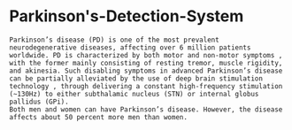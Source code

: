 # Parkinson's-Detection-System
   
    Parkinson’s disease (PD) is one of the most prevalent neurodegenerative diseases, affecting over 6 million patients worldwide. PD is characterized by both motor and non-motor symptoms , with the former mainly consisting of resting tremor, muscle rigidity, and akinesia. Such disabling symptoms in advanced Parkinson’s disease can be partially alleviated by the use of deep brain stimulation technology , through delivering a constant high-frequency stimulation (~130Hz) to either subthalamic nucleus (STN) or internal globus pallidus (GPi).
    Both men and women can have Parkinson’s disease. However, the disease affects about 50 percent more men than women.
